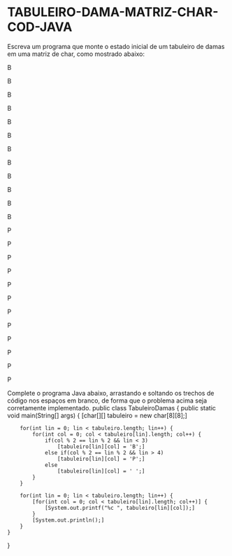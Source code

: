 # TABULEIRO-DAMA-MATRIZ-CHAR-COD-JAVA


Escreva um programa que monte o estado inicial de um tabuleiro de damas em uma matriz de char, como mostrado abaixo:

B

 

B

 

B

 

B

 

 

B

 

B

 

B

 

B

B

 

B

 

B

 

B

 

 

 

 

 

 

 

 

 

 

 

 

 

 

 

 

 

 

P

 

P

 

P

 

P

P

 

P

 

P

 

P

 

 

P

 

P

 

P

 

P

Complete o programa Java abaixo, arrastando e soltando os trechos de código nos espaços em branco, de forma que o problema acima seja corretamente implementado.
public class TabuleiroDamas {
	public static void main(String[] args) {
		[char[][] tabuleiro = new char[8][8];]
		
		for(int lin = 0; lin < tabuleiro.length; lin++) {
			for(int col = 0; col < tabuleiro[lin].length; col++) {
				if(col % 2 == lin % 2 && lin < 3) 
					[tabuleiro[lin][col] = 'B';]
				else if(col % 2 == lin % 2 && lin > 4)
					[tabuleiro[lin][col] = 'P';]
				else
					[tabuleiro[lin][col] = ' ';]
			}
		}
		
		for(int lin = 0; lin < tabuleiro.length; lin++) {
			[for(int col = 0; col < tabuleiro[lin].length; col++)] {
				[System.out.printf("%c ", tabuleiro[lin][col]);]
			}
			[System.out.println();]
		}
	}
}
